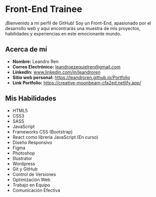 # Front-End Trainee

¡Bienvenido a mi perfil de GitHub! Soy un Front-End, apasionado por el desarrollo web y aquí encontrarás una muestra de mis proyectos, habilidades y experiencias en este emocionante mundo.

## Acerca de mí

- **Nombre:** Leandro Ren
- **Correo Electrónico:** leandroezequielren@gmail.com
- **LinkedIn:** www.linkedin.com/in/leandroren
- **Sitio web personal:** https://leandroren.github.io/Portfolio
- **Link Portfolio:** https://creative-moonbeam-cfa2ed.netlify.app/ 

## Mis Habilidades

- HTML5
- CSS3
- SASS
- JavaScript
- Frameworks CSS (Bootstrap)
- React como libreria JavaScript (En curso)
- Diseño Responsivo
- Figma
- Photoshop
- Illustrator
- Wordpress
- Git y GitHub
- Control de Versiones
- Optimización Web
- Trabajo en Equipo
- Comunicación Efectiva
